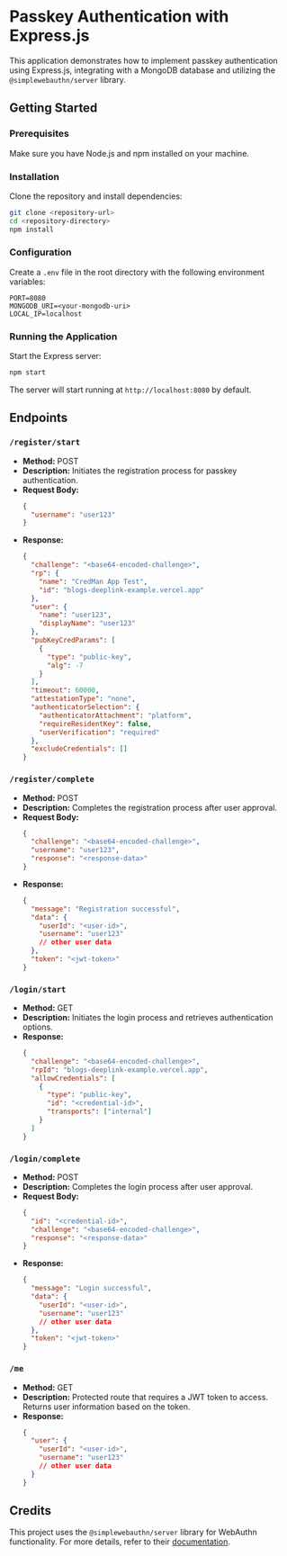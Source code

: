 
# Passkey Authentication with Express.js

This application demonstrates how to implement passkey authentication using Express.js, integrating with a MongoDB database and utilizing the `@simplewebauthn/server` library.

## Getting Started

### Prerequisites

Make sure you have Node.js and npm installed on your machine.

### Installation

Clone the repository and install dependencies:

```bash
git clone <repository-url>
cd <repository-directory>
npm install
```

### Configuration

Create a `.env` file in the root directory with the following environment variables:

```plaintext
PORT=8080
MONGODB_URI=<your-mongodb-uri>
LOCAL_IP=localhost
```

### Running the Application

Start the Express server:

```bash
npm start
```

The server will start running at `http://localhost:8080` by default.

## Endpoints

### `/register/start`

- **Method:** POST
- **Description:** Initiates the registration process for passkey authentication.
- **Request Body:**
  ```json
  {
    "username": "user123"
  }
  ```
- **Response:**
  ```json
  {
    "challenge": "<base64-encoded-challenge>",
    "rp": {
      "name": "CredMan App Test",
      "id": "blogs-deeplink-example.vercel.app"
    },
    "user": {
      "name": "user123",
      "displayName": "user123"
    },
    "pubKeyCredParams": [
      {
        "type": "public-key",
        "alg": -7
      }
    ],
    "timeout": 60000,
    "attestationType": "none",
    "authenticatorSelection": {
      "authenticatorAttachment": "platform",
      "requireResidentKey": false,
      "userVerification": "required"
    },
    "excludeCredentials": []
  }
  ```

### `/register/complete`

- **Method:** POST
- **Description:** Completes the registration process after user approval.
- **Request Body:**
  ```json
  {
    "challenge": "<base64-encoded-challenge>",
    "username": "user123",
    "response": "<response-data>"
  }
  ```
- **Response:**
  ```json
  {
    "message": "Registration successful",
    "data": {
      "userId": "<user-id>",
      "username": "user123"
      // other user data
    },
    "token": "<jwt-token>"
  }
  ```

### `/login/start`

- **Method:** GET
- **Description:** Initiates the login process and retrieves authentication options.
- **Response:**
  ```json
  {
    "challenge": "<base64-encoded-challenge>",
    "rpId": "blogs-deeplink-example.vercel.app",
    "allowCredentials": [
      {
        "type": "public-key",
        "id": "<credential-id>",
        "transports": ["internal"]
      }
    ]
  }
  ```

### `/login/complete`

- **Method:** POST
- **Description:** Completes the login process after user approval.
- **Request Body:**
  ```json
  {
    "id": "<credential-id>",
    "challenge": "<base64-encoded-challenge>",
    "response": "<response-data>"
  }
  ```
- **Response:**
  ```json
  {
    "message": "Login successful",
    "data": {
      "userId": "<user-id>",
      "username": "user123"
      // other user data
    },
    "token": "<jwt-token>"
  }
  ```

### `/me`

- **Method:** GET
- **Description:** Protected route that requires a JWT token to access. Returns user information based on the token.
- **Response:**
  ```json
  {
    "user": {
      "userId": "<user-id>",
      "username": "user123"
      // other user data
    }
  }
  ```

## Credits

This project uses the `@simplewebauthn/server` library for WebAuthn functionality. For more details, refer to their [documentation](https://github.com/MasterKale/simplewebauthn).
